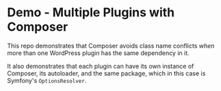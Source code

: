 # Demo - Multiple Plugins with Composer

This repo demonstrates that Composer avoids class name conflicts _when_ more than one WordPress plugin has the same dependency in it.  

It also demonstrates that each plugin can have its own instance of Composer, its autoloader, and the same package, which in this case is Symfony's `OptionsResolver`.
